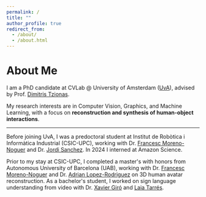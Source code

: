 ```yaml
---
permalink: /
title: ""
author_profile: true
redirect_from: 
  - /about/
  - /about.html
---
```


About Me
======
I am a PhD candidate at CVLab @ University of Amsterdam ([UvA](https://ivi.fnwi.uva.nl/cv/)), advised by Prof. [Dimitris Tzionas](https://dtzionas.com/).

My research interests are in Computer Vision, Graphics, and Machine Learning, with a focus on __reconstruction and synthesis of human-object interactions__.

-----------

Before joining UvA, I was a predoctoral student at Institut de Robòtica i Informàtica Industrial (CSIC-UPC), working with Dr. [Francesc Moreno-Noguer](https://www.iri.upc.edu/people/fmoreno/) and Dr. [Jordi Sanchez](https://jsan3386.github.io/). In 2024 I interned at Amazon Science.

Prior to my stay at CSIC-UPC, I completed a master's with honors from Autonomous University of Barcelona (UAB), working with Dr. [Francesc Moreno-Noguer](https://www.iri.upc.edu/people/fmoreno/) and Dr. [Adrian Lopez-Rodriguez](https://scholar.google.com/citations?user=2UqN6M0AAAAJ&hl=en) on 3D human avatar reconstruction. As a bachelor's student, I worked on sign language understanding from video with Dr. [Xavier Giró](https://scholar.google.com/citations?user=M3ZUEc8AAAAJ&hl=en) and [Laia Tarrés](https://laiatarres.github.io/).